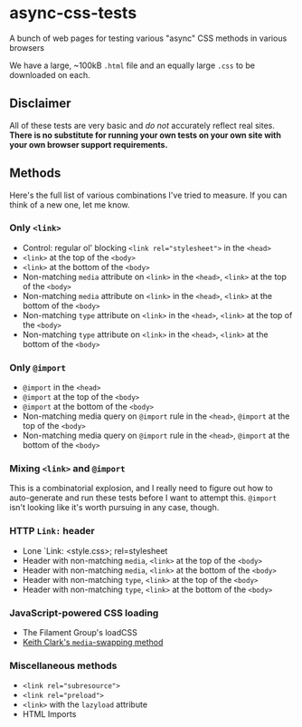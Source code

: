 # async-css-tests
A bunch of web pages for testing various "async" CSS methods in various browsers

We have a large, ~100kB `.html` file and an equally large `.css` to be downloaded on each.

## Disclaimer

All of these tests are very basic and *do not* accurately reflect real sites. **There is no substitute for running your own tests on your own site with your own browser support requirements.**

## Methods

Here's the full list of various combinations I've tried to measure. If you can think of a new one, let me know.

### Only `<link>`

* Control: regular ol' blocking `<link rel="stylesheet">` in the `<head>`
* `<link>` at the top of the `<body>`
* `<link>` at the bottom of the `<body>`
* Non-matching `media` attribute on `<link>` in the `<head>`, `<link>` at the top of the `<body>`
* Non-matching `media` attribute on `<link>` in the `<head>`, `<link>` at the bottom of the `<body>`
* Non-matching `type` attribute on `<link>` in the `<head>`, `<link>` at the top of the `<body>`
* Non-matching `type` attribute on `<link>` in the `<head>`, `<link>` at the bottom of the `<body>`

### Only `@import`

* `@import` in the `<head>`
* `@import` at the top of the `<body>`
* `@import` at the bottom of the `<body>`
* Non-matching media query on `@import` rule in the `<head>`, `@import` at the top of the `<body>`
* Non-matching media query on `@import` rule in the `<head>`, `@import` at the bottom of the `<body>`

### Mixing `<link>` and `@import`

This is a combinatorial explosion, and I really need to figure out how to auto-generate and run these tests before I want to attempt this. `@import` isn't looking like it's worth pursuing in any case, though.

### HTTP `Link:` header

* Lone `Link: <style.css>; rel=stylesheet
* Header with non-matching `media`, `<link>` at the top of the `<body>`
* Header with non-matching `media`, `<link>` at the bottom of the `<body>`
* Header with non-matching `type`, `<link>` at the top of the `<body>`
* Header with non-matching `type`, `<link>` at the bottom of the `<body>`

### JavaScript-powered CSS loading

* The Filament Group's loadCSS
* [Keith Clark's `media`-swapping method](http://keithclark.co.uk/articles/loading-css-without-blocking-render/)

### Miscellaneous methods

* `<link rel="subresource">`
* `<link rel="preload">`
* `<link>` with the `lazyload` attribute
* HTML Imports